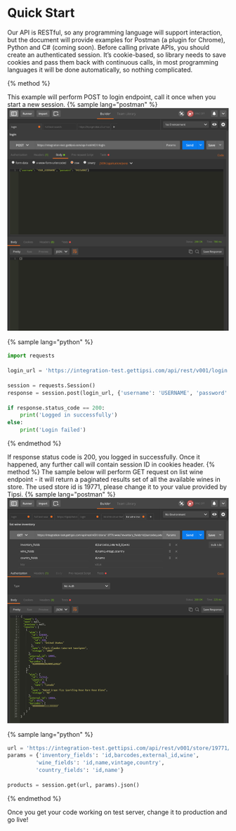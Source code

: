 # Quick Start

Our API is RESTful, so any programming language will support interaction, but the document will provide examples for Postman (a plugin for Chrome), Python and C# (coming soon).
Before calling private APIs, you should create an authenticated session. It’s cookie-based, so library needs to save cookies and pass them back with continuous calls, in most programming languages it will be done automatically, so nothing complicated.

{% method %}

This example will perform POST to login endpoint, call it once when you start a new session.
{% sample lang="postman" %}
![](/assets/login.png)

{% sample lang="python" %}
```python
import requests

login_url = 'https://integration-test.gettipsi.com/api/rest/v001/login'

session = requests.Session()
response = session.post(login_url, {'username': 'USERNAME', 'password': 'PASSWORD'})

if response.status_code == 200:
    print('Logged in successfully')
else:
    print('Login failed')        
```
{% endmethod %}

If response status code is 200, you logged in successfully. Once it happened, any further call will contain session ID in cookies header.
{% method %}
The sample below will perform GET request on list wine endpoint - it will return a paginated results set of all the available wines in store. The used store id is 19771, please change it to your value provided by Tipsi.
{% sample lang="postman" %}
![](/assets/list-wine-inventory.png)

{% sample lang="python" %}
```python
url = 'https://integration-test.gettipsi.com/api/rest/v001/store/19771/wine'
params = {'inventory_fields': 'id,barcodes,external_id,wine',
         'wine_fields': 'id,name,vintage,country',
         'country_fields': 'id,name'}
         
products = session.get(url, params).json()
```
{% endmethod %}

Once you get your code working on test server, change it to production and go live!